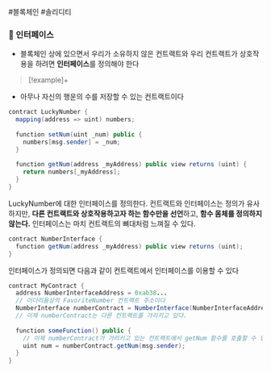 #블록체인 #솔리디티 

### 📌 인터페이스
+ 블록체인 상에 있으면서 우리가 소유하지 않은 컨트랙트와 우리 컨트랙트가 상호작용을 하려면 **인터페이스**를 정의해야 한다

> [!example]+ 
> 
+ 아무나 자신의 행운의 수를 저장할 수 있는 컨트랙트이다
``` Java
contract LuckyNumber {  
  mapping(address => uint) numbers;  
  
  function setNum(uint _num) public {  
    numbers[msg.sender] = _num;  
  }  
  
  function getNum(address _myAddress) public view returns (uint) {  
    return numbers[_myAddress];  
  }  
}
```

LuckyNumber에 대한 인터페이스를 정의한다. 컨트랙트와 인터페이스는 정의가 유사하지만, **다른 컨트랙트와 상호작용하고자 하는 함수만을 선언**하고, **함수 몸체를 정의하지 않는다.** 인터페이스는 마치 컨트랙트의 뼈대처럼 느껴질 수 있다.
```Java
contract NumberInterface {  
  function getNum(address _myAddress) public view returns (uint);  
}
```

인터페이스가 정의되면 다음과 같이 컨트랙트에서 인터페이스를 이용할 수 있다
``` Java
contract MyContract {  
  address NumberInterfaceAddress = 0xab38...  
  // 이더리움상의 FavoriteNumber 컨트랙트 주소이다  
  NumberInterface numberContract = NumberInterface(NumberInterfaceAddress)  
  // 이제 numberContract는 다른 컨트랙트를 가리키고 있다.  
  
  function someFunction() public {  
    // 이제 numberContract가 가리키고 있는 컨트랙트에서 getNum 함수를 호출할 수 있다:  
    uint num = numberContract.getNum(msg.sender);  
  }  
}
```